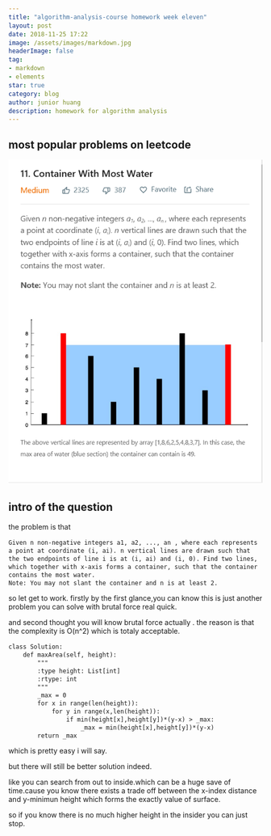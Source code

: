 ```yaml
---
title: "algorithm-analysis-course homework week eleven"
layout: post
date: 2018-11-25 17:22
image: /assets/images/markdown.jpg
headerImage: false
tag:
- markdown
- elements
star: true
category: blog
author: junior huang
description: homework for algorithm analysis
---
```


## most popular problems on leetcode

![](./image/leetcode-week-12-1.png)

## intro of the question
the problem is that
```
Given n non-negative integers a1, a2, ..., an , where each represents a point at coordinate (i, ai). n vertical lines are drawn such that the two endpoints of line i is at (i, ai) and (i, 0). Find two lines, which together with x-axis forms a container, such that the container contains the most water.
Note: You may not slant the container and n is at least 2.

```

so let get to work. firstly by the first glance,you can know this is just another problem you can solve with brutal force real quick.


and second thought you will know brutal force actually . the reason is that the complexity is O(n^2) which is totaly acceptable.




```
class Solution:
    def maxArea(self, height):
        """
        :type height: List[int]
        :rtype: int
        """
        _max = 0
        for x in range(len(height)):
            for y in range(x,len(height)):
                if min(height[x],height[y])*(y-x) > _max:
                    _max = min(height[x],height[y])*(y-x)
        return _max
```

which is pretty easy i will say.

but there will still be better solution indeed.

like you can search from out to inside.which can be a huge save of time.cause you know there exists a trade off between the x-index distance and y-minimun height which forms the exactly value of surface.

so if you know there is no much higher height in the insider you can just stop.